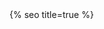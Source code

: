 <head>
  <script async src="https://www.googletagmanager.com/gtag/js?id=G-6EK0EHWB8D" expires="31536000"></script>
  <script>
    window.dataLayer = window.dataLayer || [];
    function gtag(){dataLayer.push(arguments);}
    gtag('js', new Date());
    gtag('config', 'G-6EK0EHWB8D');
  </script>

  <meta charset="utf-8">
  <meta http-equiv="X-UA-Compatible" content="IE=edge">
  <meta name="viewport" content="width=device-width, initial-scale=1">
  <meta http-equiv="Cache-Control" content="public, max-age=86400">
  <meta http-equiv="Expires" content="86400">
  {% seo title=true %}

  <link rel="stylesheet" href="https://use.typekit.net/eub1ezs.css" expires="31536000">
  <link rel="stylesheet" href="/assets/content-preloader.css" />
  <link rel="stylesheet" href="https://unpkg.com/splitting/dist/splitting.css" />
  <link rel="stylesheet" href="https://unpkg.com/splitting/dist/splitting-cells.css" />
  <link rel="stylesheet" href="/assets/main.css?v={{ site.version }}" expires="31536000">
  <script src="https://cdn.jsdelivr.net/npm/gsap@3.3.3/dist/gsap.min.js" expires="31536000"></script>
  <script src="https://unpkg.com/splitting/dist/splitting.min.js" expires="31536000"></script>

  <link rel="icon" type="image/x-icon" href="https://ik.imagekit.io/UltraDAO/wallace/favicon.png" expires="31536000">
  <meta property="og:image" content="{{page.thumbnail | default: 'https://ik.imagekit.io/UltraDAO/wallace/chris-wallace.jpg'}}">
  <meta property="twitter:image" content="{{page.thumbnail | default: 'https://ik.imagekit.io/UltraDAO/wallace/chris-wallace.jpg'}}">

  <style>
  .fade-in-element {
      opacity: 0;
      transform: translateY(20px);
      transition: opacity 0.5s ease, transform 0.5s ease;
  }
  .fade-in-element.visible{
      opacity: 1;
      transform: translateY(0);
  }
  </style>
</head>
